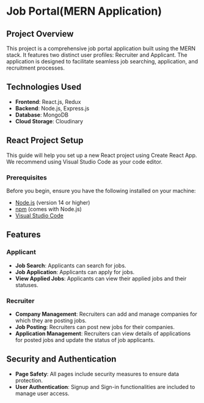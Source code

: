 # Job Portal(MERN Application)

## Project Overview
This project is a comprehensive job portal application built using the MERN stack. It features two distinct user profiles: Recruiter and Applicant. The application is designed to facilitate seamless job searching, application, and recruitment processes.
 
## Technologies Used 
- **Frontend**: React.js, Redux
- **Backend**: Node.js, Express.js
- **Database**: MongoDB
- **Cloud Storage**: Cloudinary

## React Project Setup

This guide will help you set up a new React project using Create React App. We recommend using Visual Studio Code as your code editor.

### Prerequisites

Before you begin, ensure you have the following installed on your machine:
- [Node.js](https://nodejs.org/) (version 14 or higher)
- [npm](https://www.npmjs.com/) (comes with Node.js)
- [Visual Studio Code](https://code.visualstudio.com/)

## Features

### Applicant
- **Job Search**: Applicants can search for jobs.
- **Job Application**: Applicants can apply for jobs.
- **View Applied Jobs**: Applicants can view their applied jobs and their statuses.

### Recruiter
- **Company Management**: Recruiters can add and manage companies for which they are posting jobs.
- **Job Posting**: Recruiters can post new jobs for their companies.
- **Application Management**: Recruiters can view details of applications for posted jobs and update the status of job applicants.

## Security and Authentication
- **Page Safety**: All pages include security measures to ensure data protection.
- **User Authentication**: Signup and Sign-in functionalities are included to manage user access.
